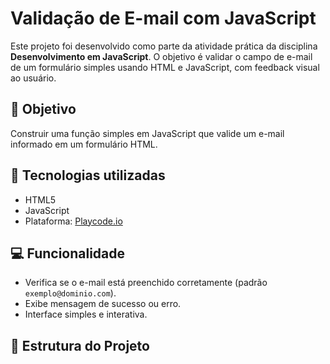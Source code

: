 # Validação de E-mail com JavaScript

Este projeto foi desenvolvido como parte da atividade prática da disciplina **Desenvolvimento em JavaScript**. O objetivo é validar o campo de e-mail de um formulário simples usando HTML e JavaScript, com feedback visual ao usuário.

## 📌 Objetivo

Construir uma função simples em JavaScript que valide um e-mail informado em um formulário HTML.

## 🧪 Tecnologias utilizadas

- HTML5
- JavaScript
- Plataforma: [Playcode.io](https://playcode.io)

## 💻 Funcionalidade

- Verifica se o e-mail está preenchido corretamente (padrão `exemplo@dominio.com`).
- Exibe mensagem de sucesso ou erro.
- Interface simples e interativa.

## 📂 Estrutura do Projeto

